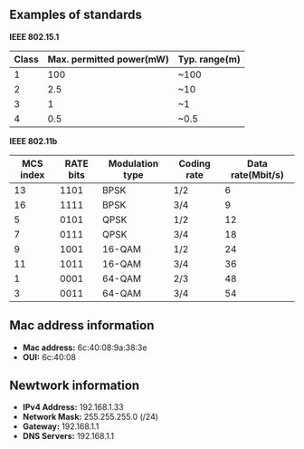 Examples of standards
---------------------
**IEEE 802.15.1**

| Class  |  Max. permitted power(mW) | Typ. range(m) | 
| --- | --- | --- |
| 1 | 100  | ~100  |
| 2 | 2.5  | ~10  |
| 3 | 1  | ~1  |
| 4 | 0.5  | ~0.5  |

**IEEE 802.11b**

| MCS index | RATE bits | Modulation type | Coding rate | Data rate(Mbit/s) |
| --- | --- | --- | --- | --- |
| 13 | 1101 | BPSK | 1/2 | 6 |
| 16 | 1111 | BPSK | 3/4 | 9 |
| 5 | 0101 | QPSK | 1/2 | 12 |
| 7 | 0111 | QPSK | 3/4 | 18 |
| 9 | 1001 | 16-QAM | 1/2 | 24 |
| 11 | 1011 | 16-QAM | 3/4 | 36 |
| 1 | 0001 | 64-QAM | 2/3 | 48 |
| 3 | 0011 | 64-QAM | 3/4 | 54 |

Mac address information
---------------------
* **Mac address:** 6c:40:08:9a:38:3e
* **OUI:** 6c:40:08

Newtwork information
---------------------

* **IPv4 Address:** 192.168.1.33
* **Network Mask:** 255.255.255.0 (/24)
* **Gateway:** 192.168.1.1
* **DNS Servers:** 192.168.1.1